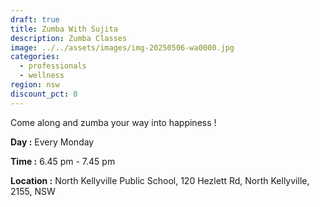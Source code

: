 ```yaml
---
draft: true
title: Zumba With Sujita
description: Zumba Classes
image: ../../assets/images/img-20250506-wa0000.jpg
categories:
  - professionals
  - wellness
region: nsw
discount_pct: 0
---
```

Come along and zumba your way into happiness ! 

**Day :** Every Monday

**Time :** 6.45 pm - 7.45 pm

**Location :** North Kellyville Public School, 120 Hezlett Rd, North Kellyville, 2155, NSW
